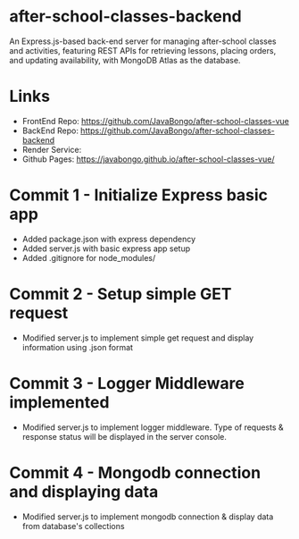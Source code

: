 # after-school-classes-backend
An Express.js-based back-end server for managing after-school classes and activities, featuring REST APIs for retrieving lessons, placing orders, and updating availability, with MongoDB Atlas as the database.
# Links
- FrontEnd Repo: https://github.com/JavaBongo/after-school-classes-vue
- BackEnd Repo: https://github.com/JavaBongo/after-school-classes-backend
- Render Service: 
- Github Pages: https://javabongo.github.io/after-school-classes-vue/
# Commit 1 - Initialize Express basic app
- Added package.json with express dependency
- Added server.js with basic express app setup
- Added .gitignore for node_modules/
# Commit 2 - Setup simple GET request
- Modified server.js to implement simple get request and display information using .json format
# Commit 3 - Logger Middleware implemented
- Modified server.js to implement logger middleware. Type of requests & response status will be displayed in the server console.
# Commit 4 - Mongodb connection and displaying data
- Modified server.js to implement mongodb connection & display data from database's collections